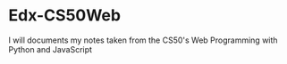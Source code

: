# Edx-CS50Web
I will documents my notes taken from the CS50's Web Programming with Python and JavaScript
